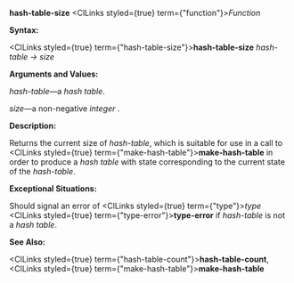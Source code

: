 **hash-table-size** <ClLinks styled={true} term={"function"}><i>Function</i></ClLinks> 



**Syntax:** 



<ClLinks styled={true} term={"hash-table-size"}><b>hash-table-size</b></ClLinks> *hash-table → size* 



**Arguments and Values:** 



*hash-table*—a *hash table*. 



*size*—a non-negative *integer* . 



**Description:** 



Returns the current size of *hash-table*, which is suitable for use in a call to <ClLinks styled={true} term={"make-hash-table"}><b>make-hash-table</b></ClLinks> in order to produce a *hash table* with state corresponding to the current state of the *hash-table*. 



**Exceptional Situations:** 



Should signal an error of <ClLinks styled={true} term={"type"}><i>type</i></ClLinks> <ClLinks styled={true} term={"type-error"}><b>type-error</b></ClLinks> if *hash-table* is not a *hash table*. 



**See Also:** 



<ClLinks styled={true} term={"hash-table-count"}><b>hash-table-count</b></ClLinks>, <ClLinks styled={true} term={"make-hash-table"}><b>make-hash-table</b></ClLinks> 



